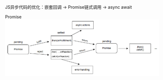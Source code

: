 JS异步代码的优化：嵌套回调 -> Promise链式调用 -> async await

Promise
![](https://raw.githubusercontent.com/wonsage/img/main/imagepromises.png)